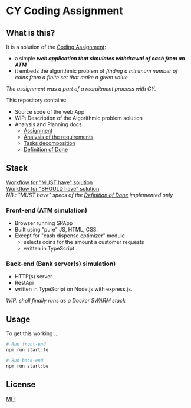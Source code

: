 # CY Coding Assignment

## What is this?
It is a solution of the [Coding Assignment](docs/codingAssignment.md):
- a simple __*web application that simulates withdrawal of cash from an ATM*__
- it embeds the algorithmic problem of _finding a minimum number of coins from a finite set that make a given value_ 

_The assignment was a part of a recruitment process with CY._

This repository contains:
- Source sode of the web App
- WIP: Description of the Algorithmic problem solution
- Analysis and Planning docs 
    - [Assignment](docs/codingAssignment.md)
    - [Analysis  of the requirements](docs/task-analysis.md)
    - [Tasks decomposition](docs/tasks-decomposition.md)
    - [Definition of Done](docs/definition-of-done.md)  

## Stack
[Workflow for "MUST have" solution](docs/mvp-must-workflow.md)\
[Workflow for "SHOULD have" solution](docs/mvp-should-workflow.md)\
_NB.: "MUST have" specs of the [Definition of Done](docs/definition-of-done.md) implemented only_

### Front-end (ATM simulation)
- Browser running SPApp
- Built using "pure" JS, HTML, CSS.
- Except for "cash dispense optimizer" module
    - selects coins for the amount a customer requests
    - written in TypeScript
  
### Back-end (Bank server(s) simulation)
- HTTP(s) server 
- RestApi
- written in TypeScript on Node.js with express.js.

_WIP: shall finally runs as a Docker SWARM stack_

## Usage

To get this working ...

```sh
# Run front-end
npm run start:fe

# Run back-end
npm run start:be
```

## License

[MIT](LICENSE)

